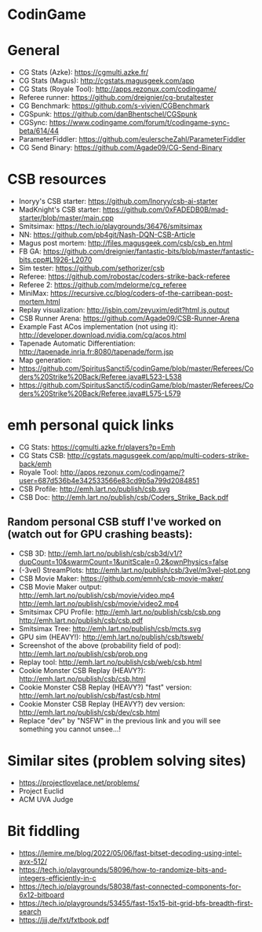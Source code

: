 
# CodinGame

# General
 - CG Stats (Azke): https://cgmulti.azke.fr/
 - CG Stats (Magus): http://cgstats.magusgeek.com/app
 - CG Stats (Royale Tool): http://apps.rezonux.com/codingame/
 - Referee runner: https://github.com/dreignier/cg-brutaltester
 - CG Benchmark: https://github.com/s-vivien/CGBenchmark
 - CGSpunk: https://github.com/danBhentschel/CGSpunk
 - CGSync: https://www.codingame.com/forum/t/codingame-sync-beta/614/44
 - ParameterFiddler: https://github.com/eulerscheZahl/ParameterFiddler
 - CG Send Binary: https://github.com/Agade09/CG-Send-Binary

# CSB resources
 - Inoryy's CSB starter: https://github.com/Inoryy/csb-ai-starter
 - MadKnight's CSB starter: https://github.com/0xFADEDB0B/mad-starter/blob/master/main.cpp
 - Smitsimax: https://tech.io/playgrounds/36476/smitsimax
 - NN: https://github.com/pb4git/Nash-DQN-CSB-Article
 - Magus post mortem: http://files.magusgeek.com/csb/csb_en.html
 - FB GA: https://github.com/dreignier/fantastic-bits/blob/master/fantastic-bits.cpp#L1926-L2070
 - Sim tester: https://github.com/sethorizer/csb
 - Referee: https://github.com/robostac/coders-strike-back-referee
 - Referee 2: https://github.com/mdelorme/cg_referee
 - MiniMax: https://recursive.cc/blog/coders-of-the-carribean-post-mortem.html
 - Replay visualization: http://jsbin.com/zeyuxim/edit?html,js,output
 - CSB Runner Arena: https://github.com/Agade09/CSB-Runner-Arena
 - Example Fast ACos implementation (not using it): http://developer.download.nvidia.com/cg/acos.html
 - Tapenade Automatic Differentiation: http://tapenade.inria.fr:8080/tapenade/form.jsp
 - Map generation:
 - https://github.com/SpiritusSancti5/codinGame/blob/master/Referees/Coders%20Strike%20Back/Referee.java#L523-L538
 - https://github.com/SpiritusSancti5/codinGame/blob/master/Referees/Coders%20Strike%20Back/Referee.java#L575-L579

# emh personal quick links
 - CG Stats: https://cgmulti.azke.fr/players?p=Emh
 - CG Stats CSB: http://cgstats.magusgeek.com/app/multi-coders-strike-back/emh
 - Royale Tool: http://apps.rezonux.com/codingame/?user=687d536b4e342533566e83cd9b5a799d2084851
 - CSB Profile: http://emh.lart.no/publish/csb.svg
 - CSB Doc: http://emh.lart.no/publish/csb/Coders_Strike_Back.pdf

## Random personal CSB stuff I've worked on (watch out for GPU crashing beasts):
 - CSB 3D: http://emh.lart.no/publish/csb/csb3d/v1/?dupCount=10&swarmCount=1&unitScale=0.2&ownPhysics=false
 - (-3vel) StreamPlots: http://emh.lart.no/publish/csb/3vel/m3vel-plot.png
 - CSB Movie Maker: https://github.com/emnh/csb-movie-maker/
 - CSB Movie Maker output: http://emh.lart.no/publish/csb/movie/video.mp4 http://emh.lart.no/publish/csb/movie/video2.mp4
 - Smitsimax CPU Profile: http://emh.lart.no/publish/csb/csb.png http://emh.lart.no/publish/csb/csb.pdf
 - Smitsimax Tree: http://emh.lart.no/publish/csb/mcts.svg
 - GPU sim (HEAVY!): http://emh.lart.no/publish/csb/tsweb/
 - Screenshot of the above (probability field of pod): http://emh.lart.no/publish/csb/prob.png
 - Replay tool: http://emh.lart.no/publish/csb/web/csb.html
 - Cookie Monster CSB Replay (HEAVY?): http://emh.lart.no/publish/csb/csb.html
 - Cookie Monster CSB Replay (HEAVY?) "fast" version: http://emh.lart.no/publish/csb/fast/csb.html
 - Cookie Monster CSB Replay (HEAVY?) dev version: http://emh.lart.no/publish/csb/dev/csb.html
 - Replace "dev" by "NSFW" in the previous link and you will see something you cannot unsee...!

# Similar sites (problem solving sites)
 - https://projectlovelace.net/problems/
 - Project Euclid
 - ACM UVA Judge

# Bit fiddling
 - https://lemire.me/blog/2022/05/06/fast-bitset-decoding-using-intel-avx-512/
 - https://tech.io/playgrounds/58096/how-to-randomize-bits-and-integers-efficiently-in-c
 - https://tech.io/playgrounds/58038/fast-connected-components-for-6x12-bitboard
 - https://tech.io/playgrounds/53455/fast-15x15-bit-grid-bfs-breadth-first-search
 - https://jjj.de/fxt/fxtbook.pdf
